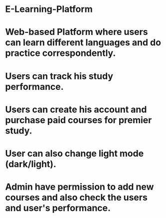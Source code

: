 # E-Learning-Platform
# Web-based Platform where users can learn different languages and do practice correspondently.
# Users can track his study performance.
# Users can create his account and purchase paid courses for premier study.
# User can also change light mode (dark/light).
# Admin have permission to add new courses and also check the users and user's performance.
#
